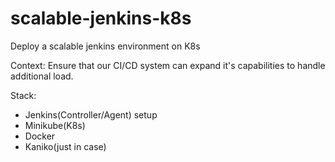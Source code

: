 # scalable-jenkins-k8s
Deploy a scalable jenkins environment on K8s

Context:
Ensure that our CI/CD system can expand it's capabilities to handle
additional load.

Stack:
- Jenkins(Controller/Agent) setup
- Minikube(K8s)
- Docker
- Kaniko(just in case)
